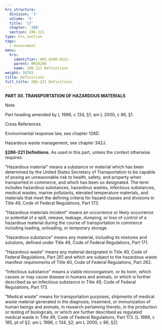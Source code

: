 ```yaml
---
hrs_structure:
  division: '1'
  volume: '5'
  title: '17'
  chapter: '286'
  section: 286-221
type: hrs_section
tags:
  - Government
menu:
  hrs:
    identifier: HRS_0286-0221
    parent: HRS0286
    name: 286-221 Definitions
weight: 38765
title: Definitions
full_title: 286-221 Definitions
---
```

**PART XII. TRANSPORTATION OF HAZARDOUS MATERIALS**

Note

Part heading amended by L 1996, c 134, §1; am L 2000, c 86, §1.

Cross References

Environmental response law, see chapter 128D.

Hazardous waste management, see chapter 342J.

**§286-221 Definitions.** As used in this part, unless the context otherwise requires:

"Hazardous material" means a substance or material which has been determined by the United States Secretary of Transportation to be capable of posing an unreasonable risk to health, safety, and property when transported in commerce, and which has been so designated. The term includes hazardous substances, hazardous wastes, infectious substances, medical wastes, marine pollutants, elevated temperature materials, and materials that meet the defining criteria for hazard classes and divisions in Title 49, Code of Federal Regulations, Part 173.

"Hazardous materials incident" means an occurrence or likely occurrence or potential of a spill, release, leakage, dumping, or loss of control of a hazardous material during the course of transportation in commerce including loading, unloading, or temporary storage.

"Hazardous substance" means any material, including its mixtures and solutions, defined under Title 49, Code of Federal Regulations, Part 171.

"Hazardous waste" means any material designated in Title 40, Code of Federal Regulations, Part 261 and which are subject to the hazardous waste manifest requirements of Title 40, Code of Federal Regulations, Part 262.

"Infectious substance" means a viable microorganism, or its toxin, which causes or may cause disease in humans and animals, or which is further described as an infectious substance in Title 49, Code of Federal Regulations, Part 173.

"Medical waste" means for transportation purposes, shipments of medical waste material generated in the diagnosis, treatment, or immunization of human beings and animals, in research pertaining thereto, in the production or testing of biologicals, or which are further described as regulated medical waste in Title 49, Code of Federal Regulations, Part 173\. [L 1989, c 185, pt of §2; am L 1996, c 134, §2; am L 2000, c 86, §2]